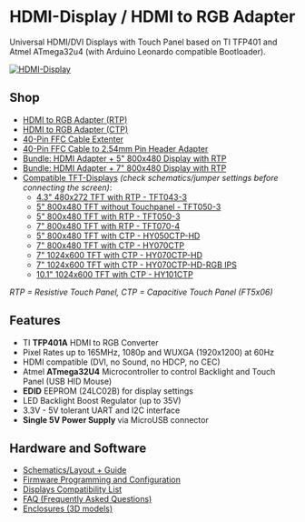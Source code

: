 # HDMI-Display / HDMI to RGB Adapter
Universal HDMI/DVI Displays with Touch Panel based on TI TFP401 and Atmel ATmega32u4 (with Arduino Leonardo compatible Bootloader).

[![HDMI-Display](https://github.com/watterott/HDMI-Display/raw/master/hardware/HDMI-Display_v12.jpg)](http://www.watterott.com/en/HDMI-RGB-adapter-with-ATmega32U4-touch-controller)


## Shop
* [HDMI to RGB Adapter (RTP)](http://www.watterott.com/en/HDMI-RGB-adapter-with-ATmega32U4-touch-controller)
* [HDMI to RGB Adapter (CTP)](http://www.watterott.com/en/HDMI-RGB-adapter-CTP)
* [40-Pin FFC Cable Extenter](http://www.watterott.com/en/40-Pin-FFC-extenter)
* [40-Pin FFC Cable to 2.54mm Pin Header Adapter](http://www.watterott.com/en/GPIO-Adapter-for-the-RPi-Display-BPlus)
* [Bundle: HDMI Adapter + 5" 800x480 Display with RTP](http://www.watterott.com/en/5-800x480-HDMI-Display-with-resistive-touch)
* [Bundle: HDMI Adapter + 7" 800x480 Display with RTP](http://www.watterott.com/en/7-800x480-HDMI-Display-with-resistive-touch)
* [Compatible TFT-Displays](https://github.com/watterott/HDMI-Display/blob/master/docs/Displays.md) *(check schematics/jumper settings before connecting the screen)*:
  * [4.3" 480x272 TFT with RTP - TFT043-3](http://www.watterott.com/en/43-480x272-TFT-Display)
  * [5" 800x480 TFT without Touchpanel - TFT050-3](http://www.watterott.com/en/5-800x480-TFT-Display-without-TP)
  * [5" 800x480 TFT with RTP - TFT050-3](http://www.watterott.com/en/5-800x480-TFT-Display)
  * [7" 800x480 TFT with RTP - TFT070-4](http://www.watterott.com/en/7-800x480-TFT-Display)
  * [5" 800x480 TFT with CTP - HY050CTP-HD](http://www.watterott.com/en/5-inch-800x480-TFT-LCD-Display-with-capacitive-touch-panel)
  * [7" 800x480 TFT with CTP - HY070CTP](http://www.watterott.com/en/7-inch-800x480-TFT-LCD-Display-with-capacitive-touchscreen)
  * [7" 1024x600 TFT with CTP - HY070CTP-HD](http://www.watterott.com/en/7-inch-1024x600-TFT-LCD-Display-with-capacitive-touch-panel)
  * [7" 1024x600 TFT with CTP - HY070CTP-HD-RGB IPS](http://www.watterott.com/en/7-inch-1024x600-IPS-LCD-Display-with-capacitive-touch-Type-C)
  * [10.1" 1024x600 TFT with CTP - HY101CTP](http://www.watterott.com/en/10-inch-1024x600-TFT-LCD-Display-with-capacitive-touch-panel)

*RTP = Resistive Touch Panel, CTP = Capacitive Touch Panel (FT5x06)*


## Features
* TI **TFP401A** HDMI to RGB Converter
* Pixel Rates up to 165MHz, 1080p and WUXGA (1920x1200) at 60Hz
* HDMI compatible (DVI, no Sound, no HDCP, no CEC)
* Atmel **ATmega32U4** Microcontroller to control Backlight and Touch Panel (USB HID Mouse)
* **EDID** EEPROM (24LC02B) for display settings
* LED Backlight Boost Regulator (up to 35V)
* 3.3V - 5V tolerant UART and I2C interface
* **Single 5V Power Supply** via MicroUSB connector


## Hardware and Software
* [Schematics/Layout + Guide](https://github.com/watterott/HDMI-Display/tree/master/hardware)
* [Firmware Programming and Configuration](https://github.com/watterott/HDMI-Display/tree/master/software#hdmi-display-firmware)
* [Displays Compatibility List](https://github.com/watterott/HDMI-Display/blob/master/docs/Displays.md)
* [FAQ (Frequently Asked Questions)](https://github.com/watterott/HDMI-Display/blob/master/docs/FAQ.md)
* [Enclosures (3D models)](https://www.thingiverse.com/search?q=watterott+display)
